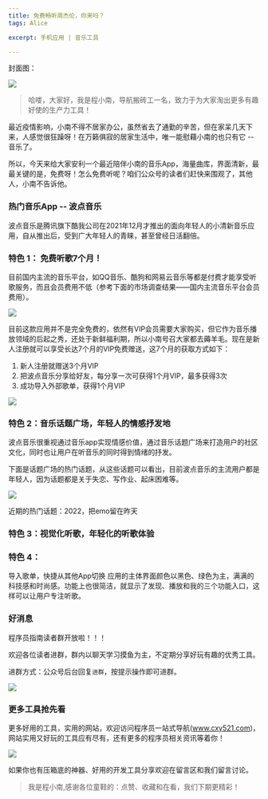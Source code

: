 ```yaml
---
title: 免费畅听周杰伦，你来吗？
tags: Alice

excerpt: 手机应用 | 音乐工具

---
```


封面图：

![](https://navtool.gitee.io/blog/assets/imgs/20220831-2/00.jpg)


> 哈喽，大家好，我是程小南，导航搬砖工一名，致力于为大家淘出更多有趣好使的生产力工具！

最近疫情影响，小南不得不居家办公，虽然省去了通勤的辛苦，但在家呆几天下来，人感觉很狂躁呀！在万籁俱寂的居家生活中，唯一能慰藉小南的也只有它 -- 音乐了。

所以，今天来给大家安利一个最近陪伴小南的音乐App，海量曲库，界面清新，最最关键的是，免费呀！怎么免费听呢？咱们公众号的读者们赶快来围观了，其他人，小南不告诉他。

### 热门音乐App -- 波点音乐

波点音乐是腾讯旗下酷我公司在2021年12月才推出的面向年轻人的小清新音乐应用，自从推出后，受到广大年轻人的青睐，甚至曾经日活翻倍。

### 特色 1： 免费听歌7个月！

目前国内主流的音乐平台，如QQ音乐、酷狗和网易云音乐等都是付费才能享受听歌服务，而且会员费用不低（参考下面的市场调查结果——国内主流音乐平台会员费用）。

![](https://navtool.gitee.io/blog/assets/imgs/20220831-2/01.jpg)


目前这款应用并不是完全免费的，依然有VIP会员需要大家购买，但它作为音乐播放领域的后起之秀，还处于新鲜福利期，所以小南号召大家都去薅羊毛。现在是新人注册就可以享受长达7个月的VIP免费赠送，这7个月的获取方式如下：
1. 新人注册就赠送3个月VIP
2. 把波点音乐分享给好友，每分享一次可获得1个月VIP，最多获得3次
3. 成功导入外部歌单，获得1个月VIP

![](https://navtool.gitee.io/blog/assets/imgs/20220831-2/02.jpg)

### 特色 2：音乐话题广场，年轻人的情感抒发地

波点音乐很重视通过音乐app实现情感价值，通过音乐话题广场来打造用户的社区文化，同时也让用户在听音乐的同时得到情绪的抒发。

下面是话题广场的热门话题，从这些话题可以看出，目前波点音乐的主流用户都是年轻人，因为话题都是关于失恋、写作业、起床困难等。

![](https://navtool.gitee.io/blog/assets/imgs/20220831-2/03.jpg)

近期的热门话题：2022，把emo留在昨天

### 特色 3：视觉化听歌，年轻化的听歌体验



### 特色 4：
 导入歌单，快捷从其他App切换
应用的主体界面颜色以黑色、绿色为主，满满的科技感和时尚感。功能上也很简洁，就显示了发现、播放和我的三个功能入口，这样可以让用户专注听歌。


### 好消息

程序员指南读者群开放啦！！！

欢迎各位读者进群，群内以聊天学习摸鱼为主，不定期分享好玩有趣的优秀工具。

进群方式：公众号后台回复`进群`，按提示操作即可进群。

![](https://navtool.gitee.io/blog/assets/imgs/erweima.jpg)

### 更多工具抢先看

更多好用的工具，实用的网站，欢迎访问程序员一站式导航(www.cxy521.com)，网站实用又好玩的工具应有尽有，还有更多的程序员相关资讯等着你！

![](https://navtool.gitee.io/blog/assets/imgs/wangzhan.png)

如果你也有压箱底的神器、好用的开发工具分享欢迎在留言区和我们留言讨论。

>  我是程小南,感谢各位童鞋的：点赞、收藏和在看，我们下期更精彩！
